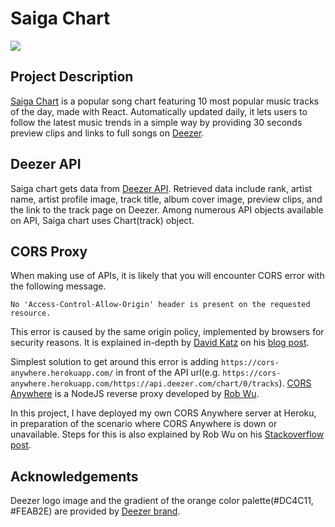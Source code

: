 # Saiga Chart
![](src/img/saiga-chart.gif)

## Project Description
[Saiga Chart](https://mjaything.github.io/saiga-chart/) is a popular song chart featuring 10 most popular music tracks of the day, made with React. Automatically updated daily, it lets users to follow the latest music trends in a simple way by providing 30 seconds preview clips and links to full songs on [Deezer](https://www.deezer.com/).

## Deezer API
Saiga chart gets data from [Deezer API](https://developers.deezer.com/api). Retrieved data include rank, artist name, artist profile image, track title, album cover image, preview clips, and the link to the track page on Deezer. Among numerous API objects available on API, Saiga chart uses Chart(track) object.

## CORS Proxy
When making use of APIs, it is likely that you will encounter CORS error with the following message.

```
No 'Access-Control-Allow-Origin' header is present on the requested resource.
```

This error is caused by the same origin policy, implemented by browsers for security reasons. It is explained in-depth by [David Katz](https://davidtkatz.com/) on his [blog post](https://medium.com/@dtkatz/3-ways-to-fix-the-cors-error-and-how-access-control-allow-origin-works-d97d55946d9).

Simplest solution to get around this error is adding `https://cors-anywhere.herokuapp.com/` in front of the API url(e.g. `https://cors-anywhere.herokuapp.com/https://api.deezer.com/chart/0/tracks`). [CORS Anywhere](https://github.com/Rob--W/cors-anywhere) is a NodeJS reverse proxy developed by [Rob Wu](https://github.com/Rob--W).

In this project, I have deployed my own CORS Anywhere server at Heroku, in preparation of the scenario where CORS Anywhere is down or unavailable. Steps for this is also explained by Rob Wu on his [Stackoverflow post](https://stackoverflow.com/a/43881141/10719814).

## Acknowledgements
Deezer logo image and the gradient of the orange color palette(#DC4C11, #FEAB2E) are provided by [Deezer brand](https://deezerbrand.com/).
